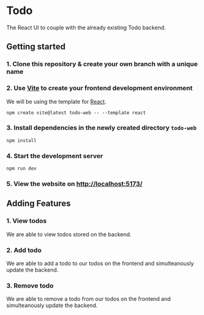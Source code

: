 # Todo

The React UI to couple with the already existing Todo backend.

## Getting started

### 1. Clone this repository & create your own branch with a unique name

### 2. Use [Vite](https://vitejs.dev/) to create your frontend development environment

We will be using the template for [React](https://reactjs.org/).
```console
npm create vite@latest todo-web -- --template react
```

### 3. Install dependencies in the newly created directory `todo-web`
```console
npm install
```

### 4. Start the development server
```console
npm run dev
```

### 5. View the website on [http://localhost:5173/](http://localhost:5173/)

## Adding Features

### 1. View todos

We are able to view todos stored on the backend.

### 2. Add todo

We are able to add a todo to our todos on the frontend and simulteanously update the backend.

### 3. Remove todo

We are able to remove a todo from our todos on the frontend and simulteanously update the backend.
